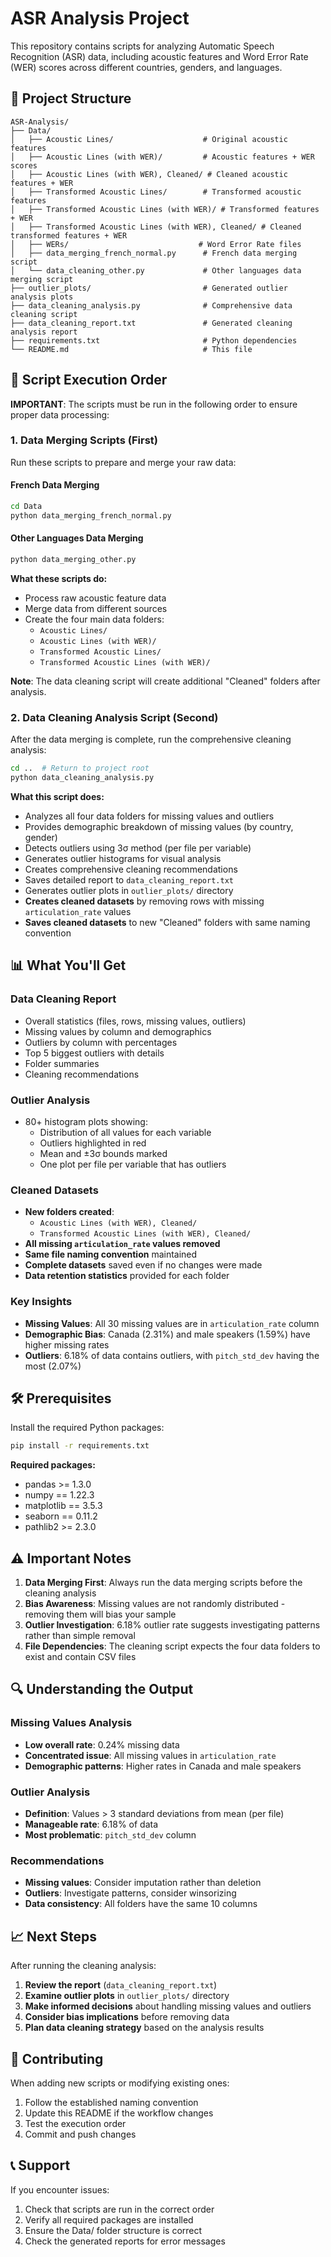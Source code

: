 # ASR Analysis Project

This repository contains scripts for analyzing Automatic Speech Recognition (ASR) data, including acoustic features and Word Error Rate (WER) scores across different countries, genders, and languages.

## 📁 Project Structure

```
ASR-Analysis/
├── Data/
│   ├── Acoustic Lines/                    # Original acoustic features
│   ├── Acoustic Lines (with WER)/         # Acoustic features + WER scores
│   ├── Acoustic Lines (with WER), Cleaned/ # Cleaned acoustic features + WER
│   ├── Transformed Acoustic Lines/        # Transformed acoustic features
│   ├── Transformed Acoustic Lines (with WER)/ # Transformed features + WER
│   ├── Transformed Acoustic Lines (with WER), Cleaned/ # Cleaned transformed features + WER
│   ├── WERs/                             # Word Error Rate files
│   ├── data_merging_french_normal.py      # French data merging script
│   └── data_cleaning_other.py             # Other languages data merging script
├── outlier_plots/                         # Generated outlier analysis plots
├── data_cleaning_analysis.py              # Comprehensive data cleaning script
├── data_cleaning_report.txt               # Generated cleaning analysis report
├── requirements.txt                       # Python dependencies
└── README.md                              # This file
```

## 🚀 Script Execution Order

**IMPORTANT**: The scripts must be run in the following order to ensure proper data processing:

### 1. Data Merging Scripts (First)
Run these scripts to prepare and merge your raw data:

#### **French Data Merging**
```bash
cd Data
python data_merging_french_normal.py
```

#### **Other Languages Data Merging**
```bash
python data_merging_other.py
```

**What these scripts do:**
- Process raw acoustic feature data
- Merge data from different sources
- Create the four main data folders:
  - `Acoustic Lines/`
  - `Acoustic Lines (with WER)/`
  - `Transformed Acoustic Lines/`
  - `Transformed Acoustic Lines (with WER)/`

**Note**: The data cleaning script will create additional "Cleaned" folders after analysis.

### 2. Data Cleaning Analysis Script (Second)
After the data merging is complete, run the comprehensive cleaning analysis:

```bash
cd ..  # Return to project root
python data_cleaning_analysis.py
```

**What this script does:**
- Analyzes all four data folders for missing values and outliers
- Provides demographic breakdown of missing values (by country, gender)
- Detects outliers using 3σ method (per file per variable)
- Generates outlier histograms for visual analysis
- Creates comprehensive cleaning recommendations
- Saves detailed report to `data_cleaning_report.txt`
- Generates outlier plots in `outlier_plots/` directory
- **Creates cleaned datasets** by removing rows with missing `articulation_rate` values
- **Saves cleaned datasets** to new "Cleaned" folders with same naming convention

## 📊 What You'll Get

### **Data Cleaning Report**
- Overall statistics (files, rows, missing values, outliers)
- Missing values by column and demographics
- Outliers by column with percentages
- Top 5 biggest outliers with details
- Folder summaries
- Cleaning recommendations

### **Outlier Analysis**
- 80+ histogram plots showing:
  - Distribution of all values for each variable
  - Outliers highlighted in red
  - Mean and ±3σ bounds marked
  - One plot per file per variable that has outliers

### **Cleaned Datasets**
- **New folders created**:
  - `Acoustic Lines (with WER), Cleaned/`
  - `Transformed Acoustic Lines (with WER), Cleaned/`
- **All missing `articulation_rate` values removed**
- **Same file naming convention** maintained
- **Complete datasets** saved even if no changes were made
- **Data retention statistics** provided for each folder

### **Key Insights**
- **Missing Values**: All 30 missing values are in `articulation_rate` column
- **Demographic Bias**: Canada (2.31%) and male speakers (1.59%) have higher missing rates
- **Outliers**: 6.18% of data contains outliers, with `pitch_std_dev` having the most (2.07%)

## 🛠️ Prerequisites

Install the required Python packages:

```bash
pip install -r requirements.txt
```

**Required packages:**
- pandas >= 1.3.0
- numpy == 1.22.3
- matplotlib == 3.5.3
- seaborn == 0.11.2
- pathlib2 >= 2.3.0

## ⚠️ Important Notes

1. **Data Merging First**: Always run the data merging scripts before the cleaning analysis
2. **Bias Awareness**: Missing values are not randomly distributed - removing them will bias your sample
3. **Outlier Investigation**: 6.18% outlier rate suggests investigating patterns rather than simple removal
4. **File Dependencies**: The cleaning script expects the four data folders to exist and contain CSV files

## 🔍 Understanding the Output

### **Missing Values Analysis**
- **Low overall rate**: 0.24% missing data
- **Concentrated issue**: All missing values in `articulation_rate`
- **Demographic patterns**: Higher rates in Canada and male speakers

### **Outlier Analysis**
- **Definition**: Values > 3 standard deviations from mean (per file)
- **Manageable rate**: 6.18% of data
- **Most problematic**: `pitch_std_dev` column

### **Recommendations**
- **Missing values**: Consider imputation rather than deletion
- **Outliers**: Investigate patterns, consider winsorizing
- **Data consistency**: All folders have the same 10 columns

## 📈 Next Steps

After running the cleaning analysis:

1. **Review the report** (`data_cleaning_report.txt`)
2. **Examine outlier plots** in `outlier_plots/` directory
3. **Make informed decisions** about handling missing values and outliers
4. **Consider bias implications** before removing data
5. **Plan data cleaning strategy** based on the analysis results

## 🤝 Contributing

When adding new scripts or modifying existing ones:
1. Follow the established naming convention
2. Update this README if the workflow changes
3. Test the execution order
4. Commit and push changes

## 📞 Support

If you encounter issues:
1. Check that scripts are run in the correct order
2. Verify all required packages are installed
3. Ensure the Data/ folder structure is correct
4. Check the generated reports for error messages 